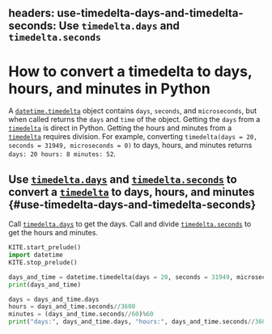 headers:
  use-timedelta-days-and-timedelta-seconds: Use `timedelta.days` and `timedelta.seconds`
---
# How to convert a timedelta to days, hours, and minutes in Python
A [`datetime.timedelta`](kite-sym:datetime.timedelta) object contains `days`, `seconds`, and `microseconds`, but when called returns the `days` and `time` of the object. Getting the `days` from a [`timedelta`](kite-sym:datetime.timedelta) is direct in Python. Getting the hours and minutes from a [`timedelta`](kite-sym:datetime.timedelta) requires division. For example, converting `timedelta(days = 20, seconds = 31949, microseconds = 0)` to days, hours, and minutes returns `days: 20 hours: 8 minutes: 52`.

## Use [`timedelta.days`](kite-sym:datetime.timedelta.days) and [`timedelta.seconds`](kite-sym:datetime.timedelta.seconds)  to convert a [`timedelta`](kite-sym:datetime.timedelta) to days, hours, and minutes {#use-timedelta-days-and-timedelta-seconds}
Call [`timedelta.days`](kite-sym:datetime.timedelta.days)  to get the days. Call and divide [`timedelta.seconds`](kite-sym:datetime.timedelta.seconds) to get the hours and minutes.
```python
KITE.start_prelude()
import datetime
KITE.stop_prelude()

days_and_time = datetime.timedelta(days = 20, seconds = 31949, microseconds = 0)
print(days_and_time)

days = days_and_time.days
hours = days_and_time.seconds//3600
minutes = (days_and_time.seconds//60)%60
print("days:", days_and_time.days, "hours:", days_and_time.seconds//3600, "minutes:", (days_and_time.seconds//60)%60)
```
